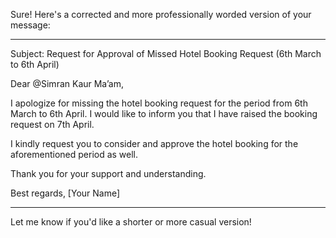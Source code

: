Sure! Here's a corrected and more professionally worded version of your message:


---

Subject: Request for Approval of Missed Hotel Booking Request (6th March to 6th April)

Dear @Simran Kaur Ma’am,

I apologize for missing the hotel booking request for the period from 6th March to 6th April. I would like to inform you that I have raised the booking request on 7th April.

I kindly request you to consider and approve the hotel booking for the aforementioned period as well.

Thank you for your support and understanding.

Best regards,
[Your Name]


---

Let me know if you'd like a shorter or more casual version!

